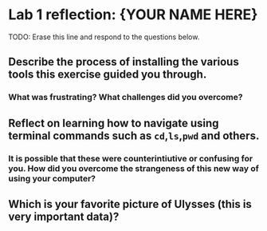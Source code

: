 # Lab 1 reflection: {YOUR NAME HERE}

TODO: Erase this line and respond to the questions below.

## Describe the process of installing the various tools this exercise guided you through. 

### What was frustrating? What challenges did you overcome?

## Reflect on learning how to navigate using terminal commands such as `cd`,`ls`,`pwd` and others. 

### It is possible that these were counterintiutive or confusing for you. How did you overcome the strangeness of this new way of using your computer?

## Which is your favorite picture of Ulysses (this is very important data)?

